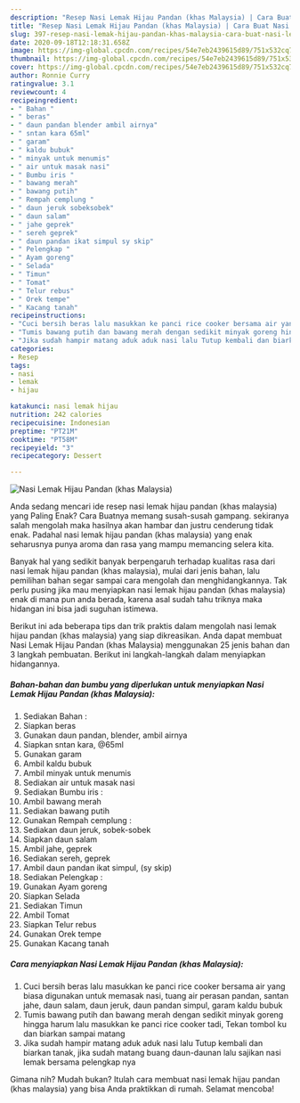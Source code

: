 ```yaml
---
description: "Resep Nasi Lemak Hijau Pandan (khas Malaysia) | Cara Buat Nasi Lemak Hijau Pandan (khas Malaysia) Yang Paling Enak"
title: "Resep Nasi Lemak Hijau Pandan (khas Malaysia) | Cara Buat Nasi Lemak Hijau Pandan (khas Malaysia) Yang Paling Enak"
slug: 397-resep-nasi-lemak-hijau-pandan-khas-malaysia-cara-buat-nasi-lemak-hijau-pandan-khas-malaysia-yang-paling-enak
date: 2020-09-18T12:18:31.658Z
image: https://img-global.cpcdn.com/recipes/54e7eb2439615d89/751x532cq70/nasi-lemak-hijau-pandan-khas-malaysia-foto-resep-utama.jpg
thumbnail: https://img-global.cpcdn.com/recipes/54e7eb2439615d89/751x532cq70/nasi-lemak-hijau-pandan-khas-malaysia-foto-resep-utama.jpg
cover: https://img-global.cpcdn.com/recipes/54e7eb2439615d89/751x532cq70/nasi-lemak-hijau-pandan-khas-malaysia-foto-resep-utama.jpg
author: Ronnie Curry
ratingvalue: 3.1
reviewcount: 4
recipeingredient:
- " Bahan "
- " beras"
- " daun pandan blender ambil airnya"
- " sntan kara 65ml"
- " garam"
- " kaldu bubuk"
- " minyak untuk menumis"
- " air untuk masak nasi"
- " Bumbu iris "
- " bawang merah"
- " bawang putih"
- " Rempah cemplung "
- " daun jeruk sobeksobek"
- " daun salam"
- " jahe geprek"
- " sereh geprek"
- " daun pandan ikat simpul sy skip"
- " Pelengkap "
- " Ayam goreng"
- " Selada"
- " Timun"
- " Tomat"
- " Telur rebus"
- " Orek tempe"
- " Kacang tanah"
recipeinstructions:
- "Cuci bersih beras lalu masukkan ke panci rice cooker bersama air yang biasa digunakan untuk memasak nasi, tuang air perasan pandan, santan jahe, daun salam, daun jeruk, daun pandan simpul, garam kaldu bubuk"
- "Tumis bawang putih dan bawang merah dengan sedikit minyak goreng hingga harum lalu masukkan ke panci rice cooker tadi, Tekan tombol ku dan biarkan sampai matang"
- "Jika sudah hampir matang aduk aduk nasi lalu Tutup kembali dan biarkan tanak, jika sudah matang buang daun-daunan lalu sajikan nasi lemak bersama pelengkap nya"
categories:
- Resep
tags:
- nasi
- lemak
- hijau

katakunci: nasi lemak hijau 
nutrition: 242 calories
recipecuisine: Indonesian
preptime: "PT21M"
cooktime: "PT58M"
recipeyield: "3"
recipecategory: Dessert

---
```



![Nasi Lemak Hijau Pandan (khas Malaysia)](https://img-global.cpcdn.com/recipes/54e7eb2439615d89/751x532cq70/nasi-lemak-hijau-pandan-khas-malaysia-foto-resep-utama.jpg)

Anda sedang mencari ide resep nasi lemak hijau pandan (khas malaysia) yang Paling Enak? Cara Buatnya memang susah-susah gampang. sekiranya salah mengolah maka hasilnya akan hambar dan justru cenderung tidak enak. Padahal nasi lemak hijau pandan (khas malaysia) yang enak seharusnya punya aroma dan rasa yang mampu memancing selera kita.



Banyak hal yang sedikit banyak berpengaruh terhadap kualitas rasa dari nasi lemak hijau pandan (khas malaysia), mulai dari jenis bahan, lalu pemilihan bahan segar sampai cara mengolah dan menghidangkannya. Tak perlu pusing jika mau menyiapkan nasi lemak hijau pandan (khas malaysia) enak di mana pun anda berada, karena asal sudah tahu triknya maka hidangan ini bisa jadi suguhan istimewa.


Berikut ini ada beberapa tips dan trik praktis dalam mengolah nasi lemak hijau pandan (khas malaysia) yang siap dikreasikan. Anda dapat membuat Nasi Lemak Hijau Pandan (khas Malaysia) menggunakan 25 jenis bahan dan 3 langkah pembuatan. Berikut ini langkah-langkah dalam menyiapkan hidangannya.

<!--inarticleads1-->

##### Bahan-bahan dan bumbu yang diperlukan untuk menyiapkan Nasi Lemak Hijau Pandan (khas Malaysia):

1. Sediakan  Bahan :
1. Siapkan  beras
1. Gunakan  daun pandan, blender, ambil airnya
1. Siapkan  sntan kara, @65ml
1. Gunakan  garam
1. Ambil  kaldu bubuk
1. Ambil  minyak untuk menumis
1. Sediakan  air untuk masak nasi
1. Sediakan  Bumbu iris :
1. Ambil  bawang merah
1. Sediakan  bawang putih
1. Gunakan  Rempah cemplung :
1. Sediakan  daun jeruk, sobek-sobek
1. Siapkan  daun salam
1. Ambil  jahe, geprek
1. Sediakan  sereh, geprek
1. Ambil  daun pandan ikat simpul, (sy skip)
1. Sediakan  Pelengkap :
1. Gunakan  Ayam goreng
1. Siapkan  Selada
1. Sediakan  Timun
1. Ambil  Tomat
1. Siapkan  Telur rebus
1. Gunakan  Orek tempe
1. Gunakan  Kacang tanah




<!--inarticleads2-->

##### Cara menyiapkan Nasi Lemak Hijau Pandan (khas Malaysia):

1. Cuci bersih beras lalu masukkan ke panci rice cooker bersama air yang biasa digunakan untuk memasak nasi, tuang air perasan pandan, santan jahe, daun salam, daun jeruk, daun pandan simpul, garam kaldu bubuk
1. Tumis bawang putih dan bawang merah dengan sedikit minyak goreng hingga harum lalu masukkan ke panci rice cooker tadi, Tekan tombol ku dan biarkan sampai matang
1. Jika sudah hampir matang aduk aduk nasi lalu Tutup kembali dan biarkan tanak, jika sudah matang buang daun-daunan lalu sajikan nasi lemak bersama pelengkap nya




Gimana nih? Mudah bukan? Itulah cara membuat nasi lemak hijau pandan (khas malaysia) yang bisa Anda praktikkan di rumah. Selamat mencoba!
